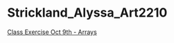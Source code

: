 # Strickland_Alyssa_Art2210

[Class Exercise Oct 9th - Arrays](https://alyssastrickland.github.io/Strickland_Alyssa_Art2210/Attempt_at_Arrays_Classes_Objects/Attempt_at_Arrays_Classes_Objects.html)
